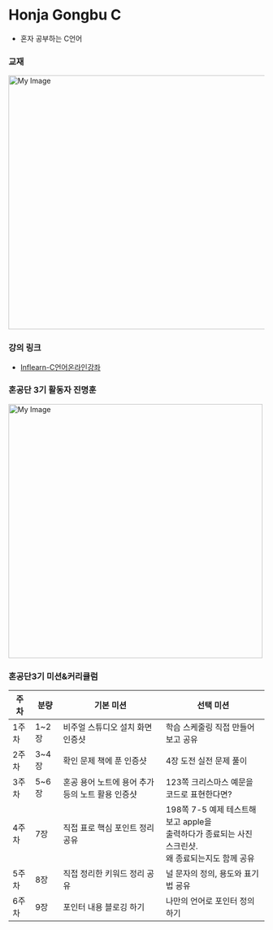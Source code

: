 # Honja Gongbu C
- 혼자 공부하는 C언어

### 교재
<img src="https://cdn.inflearn.com/public/files/courses/22513/33cf0487-f7f8-4424-8aef-9ddea73e10d3/%E1%84%89%E1%85%B3%E1%84%8F%E1%85%B3%E1%84%85%E1%85%B5%E1%86%AB%E1%84%89%E1%85%A3%E1%86%BA%202019-09-17%20%E1%84%8B%E1%85%A9%E1%84%8C%E1%85%A5%E1%86%AB%209.45.47.png" width="700px" height="500px" alt="My Image">

### 강의 링크
- [Inflearn-C언어온라인강좌](https://www.inflearn.com/course/c언어-온라인강좌#description)

### 혼공단 3기 활동자 진명훈
<img src="https://scontent-ssn1-1.xx.fbcdn.net/v/t1.0-9/82687162_2641877895848842_113233939425918976_n.jpg?_nc_cat=109&_nc_ohc=OWPW_Nx-zIgAX_RrRVj&_nc_ht=scontent-ssn1-1.xx&oh=8cbe98014bc5047abe37f8795c37320c&oe=5EBFD60D" width="500px" height="500px" alt="My Image">

### 혼공단3기 미션&커리큘럼

|주차|분량|기본 미션|선택 미션|
|------|---|---|---|
|1주차|1~2장|비주얼 스튜디오 설치 화면 인증샷|학습 스케줄링 직접 만들어보고 공유|
|2주차|3~4장|확인 문제 책에 푼 인증샷|4장 도전 실전 문제 풀이|
|3주차|5~6장|혼공 용어 노트에 용어 추가 등의 노트 활용 인증샷|123쪽 크리스마스 예문을 코드로 표현한다면?|
|4주차|7장|직접 표로 핵심 포인트 정리 공유|198쪽 7-5 예제 테스트해보고 apple을 <br>출력하다가 종료되는 사진 스크린샷. <br>왜 종료되는지도 함께 공유|
|5주차|8장|직접 정리한 키워드 정리 공유|널 문자의 정의, 용도와 표기법 굥유|
|6주차|9장|포인터 내용 블로깅 하기|나만의 언어로 포인터 정의하기|
